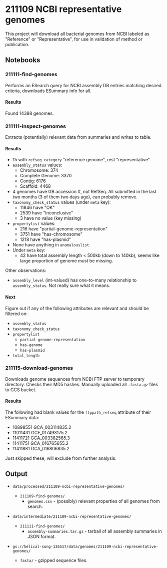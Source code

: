 # 211109 NCBI representative genomes

This project will download all bacterial genomes from NCBI labeled as "Reference" or
"Representative", for use in validation of method or publication.


## Notebooks

### 211111-find-genomes

Performs an ESearch query for NCBI assembly DB entries matching desired criteria, downloads ESummary
info for all.

#### Results

Found 14388 genomes.


### 211111-inspect-genomes

Extracts (potentially) relevant data from summaries and writes to table.

#### Results

- 15 with `refseq_category` "reference genome", rest "representative"
- `assembly_status` values:
  - Chromosome: 374
  - Complete Genome: 3370
  - Contig: 6176
  - Scaffold: 4468
- 4 genomes have GB accession #, not RefSeq. All submitted in the last two months (3 of them two
  days ago), can probably remove.
- `taxonomy_check_status` values (under `meta` key):
  - 11846 have "OK"
  - 2539 have "Inconclusive"
  - 3 have no value (key missing)
- `propertylist` values:
  - 216 have "partial-genome-representation"
  - 3751 have "has-chromosome"
  - 1218 have "has-plasmid"
- None have anything in `anomalouslist`
- Under `meta` key:
  - 42 have total assembly length < 500kb (down to 140kb), seems like large proportion of genome must
	be missing.

Other observations:

- `assembly_level` (int-valued) has one-to-many relationship to `assembly_status`. Not really sure
  what it means.

#### Next

Figure out if any of the following attributes are relevant and should be filtered on:

* `assembly_status`
* `taxonomy_check_status`
* `propertylist`
  * `partial-genome-representation`
  * `has-genome`
  * `has-plasmid`
* `total_length`


### 211115-download-genomes

Downloads genome sequences from NCBI FTP server to temporary directory. Checks their MD5 hashes.
Manually uploaded all `.fasta.gz` files to GCS bucket.


#### Results

The following had blank values for the `ftppath_refseq` attribute of their ESummary data:

* 10898551 GCA_003114835.2
* 11011431 GCF_017493175.2
* 11411721 GCA_003382565.3
* 11411751 GCA_016765655.2
* 11411881 GCA_016806835.2

Just skipped these, will exclude from further analysis.


## Output

* `data/processed/211109-ncbi-representative-genomes/`
  * `211109-find-genomes/`
    * `genomes.csv` - (possibly) relevant properties of all genomes from search.

* `data/intermediate/211109-ncbi-representative-genomes/`
  * `211111-find-genomes/`
    * `assembly-summaries.tar.gz` - tarball of all assembly summaries in JSON format.

* `gs://helical-song-136517/data/genomes/211109-ncbi-representative-genomes/`
  * `fasta/` - gzipped sequence files.

